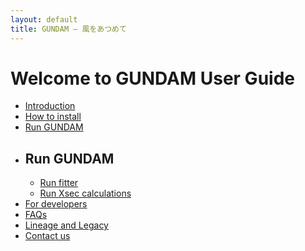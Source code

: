 ```yaml
---
layout: default
title: GUNDAM — 風をあつめて 
---
```


# Welcome to GUNDAM User Guide

- [Introduction](introduction.md)
- [How to install](GettingStarted.md)
- [Run GUNDAM](usage.md)
- <div class="collapsible-header">
    <h2 class="header-title">Run GUNDAM</h2>
    <div class="header-content">
      <ul>
        <li><a href="usage.md">Run fitter</a></li>
        <li><a href="usage.md">Run Xsec calculations</a></li>
      </ul>
    </div>
  </div>
- [For developers](forDevelopers.md)
- [FAQs](faq.md)
- [Lineage and Legacy](LineageandLegacy.md)
- [Contact us](appendix.md)